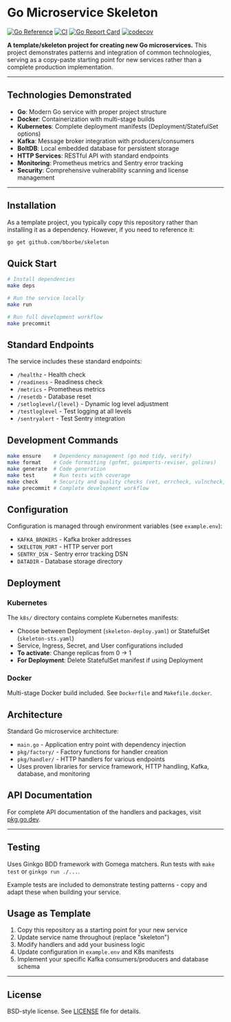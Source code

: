 # Go Microservice Skeleton

[![Go Reference](https://pkg.go.dev/badge/github.com/bborbe/skeleton.svg)](https://pkg.go.dev/github.com/bborbe/skeleton)
[![CI](https://github.com/bborbe/skeleton/actions/workflows/ci.yml/badge.svg)](https://github.com/bborbe/skeleton/actions/workflows/ci.yml)
[![Go Report Card](https://goreportcard.com/badge/github.com/bborbe/skeleton)](https://goreportcard.com/report/github.com/bborbe/skeleton)
[![codecov](https://codecov.io/github/bborbe/skeleton/branch/master/graph/badge.svg)](https://codecov.io/github/bborbe/skeleton)

**A template/skeleton project for creating new Go microservices.** This project demonstrates patterns and integration of common technologies, serving as a copy-paste starting point for new services rather than a complete production implementation.

---

## Technologies Demonstrated

- **Go**: Modern Go service with proper project structure
- **Docker**: Containerization with multi-stage builds
- **Kubernetes**: Complete deployment manifests (Deployment/StatefulSet options)
- **Kafka**: Message broker integration with producers/consumers
- **BoltDB**: Local embedded database for persistent storage
- **HTTP Services**: RESTful API with standard endpoints
- **Monitoring**: Prometheus metrics and Sentry error tracking
- **Security**: Comprehensive vulnerability scanning and license management

---

## Installation

As a template project, you typically copy this repository rather than installing it as a dependency. However, if you need to reference it:

```bash
go get github.com/bborbe/skeleton
```

## Quick Start

```bash
# Install dependencies
make deps

# Run the service locally
make run

# Run full development workflow
make precommit
```

## Standard Endpoints

The service includes these standard endpoints:
- `/healthz` - Health check
- `/readiness` - Readiness check
- `/metrics` - Prometheus metrics
- `/resetdb` - Database reset
- `/setloglevel/{level}` - Dynamic log level adjustment
- `/testloglevel` - Test logging at all levels
- `/sentryalert` - Test Sentry integration

## Development Commands

```bash
make ensure    # Dependency management (go mod tidy, verify)
make format    # Code formatting (gofmt, goimports-reviser, golines)
make generate  # Code generation
make test      # Run tests with coverage
make check     # Security and quality checks (vet, errcheck, vulncheck, osv-scanner, trivy)
make precommit # Complete development workflow
```

## Configuration

Configuration is managed through environment variables (see `example.env`):
- `KAFKA_BROKERS` - Kafka broker addresses
- `SKELETON_PORT` - HTTP server port
- `SENTRY_DSN` - Sentry error tracking DSN
- `DATADIR` - Database storage directory

## Deployment

### Kubernetes
The `k8s/` directory contains complete Kubernetes manifests:
- Choose between Deployment (`skeleton-deploy.yaml`) or StatefulSet (`skeleton-sts.yaml`)
- Service, Ingress, Secret, and User configurations included
- **To activate**: Change replicas from 0 → 1
- **For Deployment**: Delete StatefulSet manifest if using Deployment

### Docker
Multi-stage Docker build included. See `Dockerfile` and `Makefile.docker`.

## Architecture

Standard Go microservice architecture:
- `main.go` - Application entry point with dependency injection
- `pkg/factory/` - Factory functions for handler creation
- `pkg/handler/` - HTTP handlers for various endpoints
- Uses proven libraries for service framework, HTTP handling, Kafka, database, and monitoring

## API Documentation

For complete API documentation of the handlers and packages, visit [pkg.go.dev](https://pkg.go.dev/github.com/bborbe/skeleton).

---

## Testing

Uses Ginkgo BDD framework with Gomega matchers. Run tests with `make test` or `ginkgo run ./...`.

Example tests are included to demonstrate testing patterns - copy and adapt these when building your service.

## Usage as Template

1. Copy this repository as a starting point for your new service
2. Update service name throughout (replace "skeleton")
3. Modify handlers and add your business logic
4. Update configuration in `example.env` and K8s manifests
5. Implement your specific Kafka consumers/producers and database schema

---

## License

BSD-style license. See [LICENSE](LICENSE) file for details.
